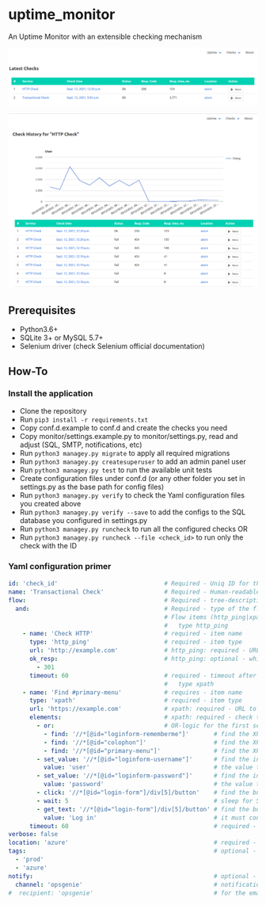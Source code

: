 # uptime_monitor

An Uptime Monitor with an extensible checking mechanism

![Latest checks results](./screenshots/checks_latest.png)

![Example-check history](./screenshots/http_ping_check.png)

## Prerequisites

* Python3.6+
* SQLite 3+ or MySQL 5.7+
* Selenium driver (check Selenium official documentation)

## How-To

### Install the application

* Clone the repository
* Run `pip3 install -r requirements.txt`
* Copy conf.d.example to conf.d and create the checks you need
* Copy monitor/settings.example.py to monitor/settings.py, read and adjust (SQL, SMTP, notifications, etc)
* Run `python3 managey.py migrate` to apply all required migrations
* Run `python3 managey.py createsuperuser` to add an admin panel user
* Run `python3 managey.py test` to run the available unit tests
* Create configuration files under conf.d (or any other folder you set in settings.py as the base path for config files)
* Run `python3 managey.py verify` to check the Yaml configuration files you created above
* Run `python3 managey.py verify --save` to add the configs to the SQL database you configured in settings.py
* Run `python3 managey.py runcheck` to run all the configured checks OR
* Run `python3 managey.py runcheck --file <check_id>` to run only the check with the ID

### Yaml configuration primer

```yaml
id: 'check_id'                              # Required - Uniq ID for the check config
name: 'Transactional Check'                 # Required - Human-readable name
flow:                                       # Required - tree-description of the check flow
  and:                                      # Required - type of the flow - can be either "or" or "and"
                                            # Flow items (http_ping|xpath)
                                            #   type http_ping
    - name: 'Check HTTP'                    # required - item name
      type: 'http_ping'                     # required - item type
      url: 'http://example.com'             # http_ping: required - URL to check
      ok_resp:                              # http_ping: optional - which codes count as a good response
        - 301
      timeout: 60                           # required - timeout after which an error will be thrown
                                            #   type xpath
    - name: 'Find #primary-menu'            # requires - item name
      type: 'xpath'                         # required - item type
      url: 'https://example.com'            # xpath: required - URL to check
      elements:                             # xpath: required - check tree-description for the check (AND-logic default)
        - or:                               # OR-logic for the first set of tasks in the check
          - find: '//*[@id="loginform-rememberme"]'       # find the XPath on the page
          - find: '//*[@id="colophon"]'                   # find the XPath on the page
          - find: '//*[@id="primary-menu"]'               # find the XPath on the page
        - set_value: '//*[@id="loginform-username"]'      # find the input on the page and set its value 
          value: 'user'                                   # the value to set
        - set_value: '//*[@id="loginform-password"]'      # find the input on the page and set its value
          value: 'password'                               # the value to set
        - click: '//*[@id="login-form"]/div[5]/button'    # find the button on the page and click on it
        - wait: 5                                         # sleep for 5 sec
        - get_text: '//*[@id="login-form"]/div[5]/button' # find the button on the page and check its text
          value: 'Log in'                                 # it must contain the value
      timeout: 60                                         # required - timeout after which an error will be thrown
verbose: false
location: 'azure'                                         # required - from which location we run the check
tags:                                                     # optional - tags for the check
  - 'prod'
  - 'azure'
notify:                                                   # optional - notification settings
  channel: 'opsgenie'                                     # notification channel
#  recipient: 'opsgenie'                                  # for the email channel - notification recipient(s)
```